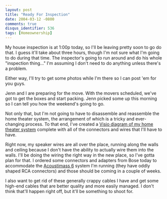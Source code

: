 ```yaml
---
layout: post
title: "Ready For Inspection"
date: 2004-03-12 -0800
comments: true
disqus_identifier: 536
tags: [Homeownership]
---
```

My house inspection is at 1:00p today, so I'll be leaving pretty soon to
go do that. I guess it'll take about three hours, though I'm not sure
what I'm going to do during that time. The inspector's going to run
around and do his whole "inspection thing..." I'm assuming I don't need
to do anything unless there's a problem.

 Either way, I'll try to get some photos while I'm there so I can post
'em for you guys.

 Jenn and I are preparing for the move. With the movers scheduled, we've
got to get the boxes and start packing. Jenn picked some up this morning
so I can tell you how the weekend's going to go.

 Not only that, but I'm not going to have to disassemble and reassemble
the home theater system, the arrangement of which is a tricky and
ever-changing process. To that end, I've created a [Visio diagram of my
home theater
system](http://illigmediacenter.readthedocs.io/en/latest/network/index.html)
complete with all of the connectors and wires that I'll have to have.

 Right now, my speaker wires are all over the place, running along the
walls and ceiling because I don't have the ability to actually wire them
into the walls. I'll be doing the wiring the right way in the new place,
so I've gotta plan for that. I ordered some connectors and adapters from
Bose today to accommodate the [Acoustimass
6](http://www.bose.com/controller?event=VIEW_PRODUCT_PAGE_EVENT&product=am6_surround_index&pageName=/home_entertainment/theater/systems/surround/index.jsp)
system I'm running (they have oddly shaped RCA connectors) and those
should be coming in a couple of weeks.

 I also want to get rid of these generally crappy cables I have and get
some high-end cables that are better quality and more easily managed. I
don't think that'll happen right off, but it'll be something to shoot
for.
